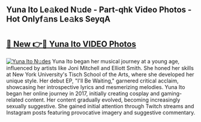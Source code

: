 ## Yuna Ito Le𝚊ked N𝚞de - Part-qhk Video Photos - Hot Onlyf𝚊ns Le𝚊ks SeyqA

# <h2><a href="http://ab69751.deff.icu/?id=Yuna+Ito">🔗 New 👉🔴 Yuna Ito VIDEO Photos</a></h2>

[![Yuna Ito N𝚞des](https://i.imgur.com/rIISA9y.gif)](http://ab69751.deff.icu/?id=Yuna+Ito)
Yuna Ito began her musical journey at a young age, influenced by artists like Joni Mitchell and Elliott Smith. She honed her skills at New York University's Tisch School of the Arts, where she developed her unique style. Her debut EP, "I'll Be Waiting," garnered critical acclaim, showcasing her introspective lyrics and mesmerizing melodies. Yuna Ito began her online journey in 2017, initially creating cosplay and gaming-related content. Her content gradually evolved, becoming increasingly sexually suggestive. She gained initial attention through Twitch streams and Instagram posts featuring provocative imagery and suggestive commentary.
